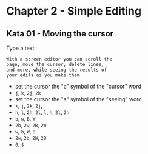 # Chapter 2 - Simple Editing

## Kata 01 - Moving the cursor
Type a text:
```
With a screen editor you can scroll the
page, move the cursor, delete lines,
and more, while seeing the results of
your edits as you make them
```

- set the cursor the "c" symbol of the "cursor" word
- `j`, `k`, `2j`, `2k`
- set the cursor the "s" symbol of the "seeing" word
- `k`, `j`, `2k`, `2j`,
- `h`, `l`, `2h`, `2l`, `l`, `h`, `2l`, `2h`
- `b`, `w`, `B`, `W`
- `2b`, `2w`, `2B`, `2W`
- `w`, `b`, `W`, `B`
- `2w`, `2b`, `2W`, `2B`
- `0`, `$`
